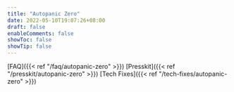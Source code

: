 ```yaml
---
title: "Autopanic Zero"
date: 2022-05-10T19:07:26+08:00
draft: false
enableComments: false
showToc: false
showTip: false
---
```


[FAQ]({{< ref "/faq/autopanic-zero" >}})
[Presskit]({{< ref "/presskit/autopanic-zero" >}})
[Tech Fixes]({{< ref "/tech-fixes/autopanic-zero" >}})